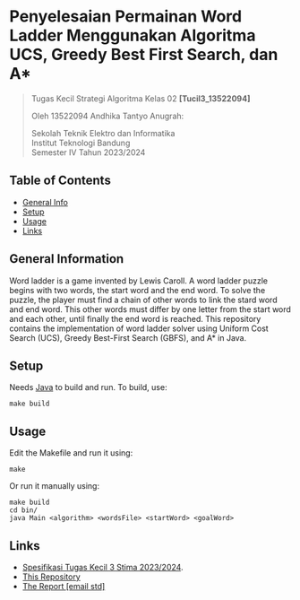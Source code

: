 # Penyelesaian Permainan Word Ladder Menggunakan Algoritma UCS, Greedy Best First Search, dan A*


> Tugas Kecil Strategi Algoritma Kelas 02 **[Tucil3_13522094]**
>
> Oleh 13522094 Andhika Tantyo Anugrah:<br>
>
> Sekolah Teknik Elektro dan Informatika<br>
> Institut Teknologi Bandung<br>
> Semester IV Tahun 2023/2024


## Table of Contents
* [General Info](#general-information)
* [Setup](#setup)
* [Usage](#usage)
* [Links](#links)


## General Information
Word ladder is a game invented by Lewis Caroll. A word ladder puzzle begins with two words, the start word and the end word. To solve the puzzle, the player must find a chain of other words to link the stard word and end word. This other words must differ by one letter from the start word and each other, until finally the end word is reached. This repository contains the implementation of word ladder solver using Uniform Cost Search (UCS), Greedy Best-First Search (GBFS), and A* in Java.


## Setup
Needs [Java](https://www.oracle.com/java/technologies/downloads/) to build and run. To build, use:

```shell
make build
```


## Usage
Edit the Makefile and run it using:

```shell
make
```

Or run it manually using:

```shell
make build
cd bin/
java Main <algorithm> <wordsFile> <startWord> <goalWord>
```


## Links
- [Spesifikasi Tugas Kecil 3 Stima 2023/2024](https://docs.google.com/document/d/1TUvKn-vPXhLsxga8K7mjSUbYnInHp2TSRtGFWlngwYk/edit).
- [This Repository](https://github.com/CrystalNoob/Tucil3_13522094)
- [The Report [email std]]()
